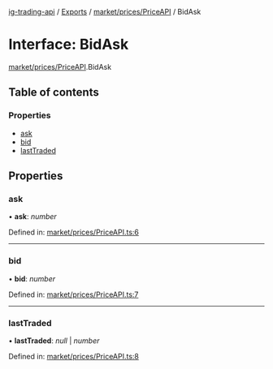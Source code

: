 [ig-trading-api](../README.md) / [Exports](../modules.md) / [market/prices/PriceAPI](../modules/market_prices_priceapi.md) / BidAsk

# Interface: BidAsk

[market/prices/PriceAPI](../modules/market_prices_priceapi.md).BidAsk

## Table of contents

### Properties

- [ask](market_prices_priceapi.bidask.md#ask)
- [bid](market_prices_priceapi.bidask.md#bid)
- [lastTraded](market_prices_priceapi.bidask.md#lasttraded)

## Properties

### ask

• **ask**: _number_

Defined in: [market/prices/PriceAPI.ts:6](https://github.com/bennycode/ig-trading-api/blob/840a401/src/market/prices/PriceAPI.ts#L6)

---

### bid

• **bid**: _number_

Defined in: [market/prices/PriceAPI.ts:7](https://github.com/bennycode/ig-trading-api/blob/840a401/src/market/prices/PriceAPI.ts#L7)

---

### lastTraded

• **lastTraded**: _null_ \| _number_

Defined in: [market/prices/PriceAPI.ts:8](https://github.com/bennycode/ig-trading-api/blob/840a401/src/market/prices/PriceAPI.ts#L8)
